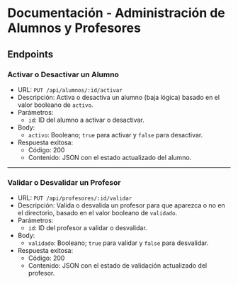 # Documentación - Administración de Alumnos y Profesores

## Endpoints

### Activar o Desactivar un Alumno

- URL: `PUT /api/alumnos/:id/activar`
- Descripción: Activa o desactiva un alumno (baja lógica) basado en el valor booleano de `activo`.
- Parámetros:
  - `id`: ID del alumno a activar o desactivar.
- Body:
  - `activo`: Booleano; `true` para activar y `false` para desactivar.
- Respuesta exitosa:
  - Código: 200
  - Contenido: JSON con el estado actualizado del alumno.

---

### Validar o Desvalidar un Profesor

- URL: `PUT /api/profesores/:id/validar`
- Descripción: Valida o desvalida un profesor para que aparezca o no en el directorio, basado en el valor booleano de `validado`.
- Parámetros:
  - `id`: ID del profesor a validar o desvalidar.
- Body:
  - `validado`: Booleano; `true` para validar y `false` para desvalidar.
- Respuesta exitosa:
  - Código: 200
  - Contenido: JSON con el estado de validación actualizado del profesor.
